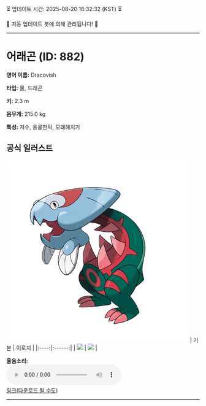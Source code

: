 
⏳ 업데이트 시간: 2025-08-20 16:32:32 (KST) ⏳

🤖 자동 업데이트 봇에 의해 관리됩니다! 🤖

---

# 어래곤 (ID: 882)
**영어 이름:** Dracovish

**타입:** 물, 드래곤

**키:** 2.3 m

**몸무게:** 215.0 kg

**특성:** 저수, 옹골찬턱, 모래헤치기

## 공식 일러스트
![](https://raw.githubusercontent.com/PokeAPI/sprites/master/sprites/pokemon/other/official-artwork/882.png)
| 기본 | 이로치 |
|:----:|:------:|
| <img src="http://play.pokemonshowdown.com/sprites/ani/dracovish.gif" width="200"> | <img src="http://play.pokemonshowdown.com/sprites/ani-shiny/dracovish.gif" width="200"> |

**울음소리:**<br><audio controls src="https://raw.githubusercontent.com/PokeAPI/cries/main/cries/pokemon/latest/882.ogg"></audio><br> [링크(다운로드 될 수도)](https://raw.githubusercontent.com/PokeAPI/cries/main/cries/pokemon/latest/882.ogg)


---
